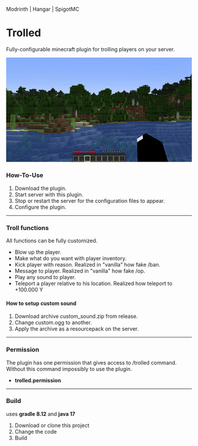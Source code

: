 Modrinth | Hangar | SpigotMC
# Trolled
Fully-configurable minecraft plugin for trolling players on your server.

![Alt text](.gif/forgif.gif)

### How-To-Use
1. Download the plugin.
2. Start server with this plugin.
3. Stop or restart the server for the configuration files to appear.
4. Configure the plugin.

---

### Troll functions
All functions can be fully customized.
- Blow up the player.
- Make what do you want with player inventory.
- Kick player with reason. Realized in "vanilla" how fake /ban.
- Message to player. Realized in "vanilla" how fake /op.
- Play any sound to player.
- Teleport a player relative to his location. Realized how teleport to +100.000 Y


#### How to setup custom sound
1. Download archive custom_sound.zip from release.
2. Change custom.ogg to another.
3. Apply the archive as a resourcepack on the server.

---

### Permission
The plugin has one permission that gives access to /trolled command. Without this command impossibly to use the plugin.
- **trolled.permission**

---

### Build
uses **gradle 8.12** and **java 17**

1. Download or clone this project
2. Change the code
3. Build
